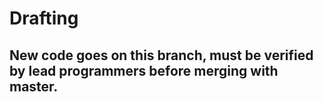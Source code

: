 # Drafting

## New code goes on this branch, must be verified by lead programmers before merging with master.
